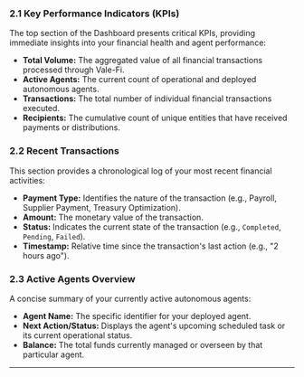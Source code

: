 ### 2.1 Key Performance Indicators (KPIs)

The top section of the Dashboard presents critical KPIs, providing immediate insights into your financial health and agent performance:

- **Total Volume:** The aggregated value of all financial transactions processed through Vale-Fi.
- **Active Agents:** The current count of operational and deployed autonomous agents.
- **Transactions:** The total number of individual financial transactions executed.
- **Recipients:** The cumulative count of unique entities that have received payments or distributions.

### 2.2 Recent Transactions

This section provides a chronological log of your most recent financial activities:

- **Payment Type:** Identifies the nature of the transaction (e.g., Payroll, Supplier Payment, Treasury Optimization).
- **Amount:** The monetary value of the transaction.
- **Status:** Indicates the current state of the transaction (e.g., `Completed`, `Pending`, `Failed`).
- **Timestamp:** Relative time since the transaction's last action (e.g., "2 hours ago").

### 2.3 Active Agents Overview

A concise summary of your currently active autonomous agents:

- **Agent Name:** The specific identifier for your deployed agent.
- **Next Action/Status:** Displays the agent's upcoming scheduled task or its current operational status.
- **Balance:** The total funds currently managed or overseen by that particular agent.

---
